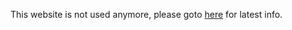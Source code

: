 This website is not used anymore, please goto [here](https://seagulltool.web.app/) for latest info. 
